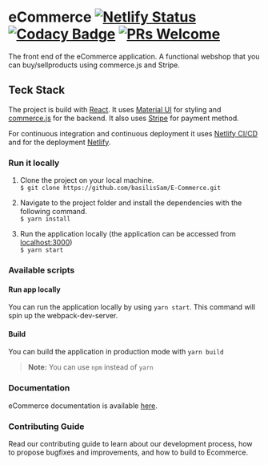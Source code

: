 # eCommerce [![Netlify Status](https://api.netlify.com/api/v1/badges/dc3241dc-6f77-4d51-b8b6-928516ef2e56/deploy-status)](https://app.netlify.com/sites/ecommercce/deploys) [![Codacy Badge](https://app.codacy.com/project/badge/Grade/c6bffae0f3144168b8e9b7101edb59dd)](https://www.codacy.com/gh/basilisSam/E-Commerce/dashboard?utm_source=github.com&utm_medium=referral&utm_content=basilisSam/E-Commerce&utm_campaign=Badge_Grade) [![PRs Welcome](https://img.shields.io/badge/PRs-welcome-brightgreen.svg)](https://github.com/apavlidi/IT_API/wiki/How-to-contribute)

The front end of the eCommerce application. A functional webshop that you can buy/sellproducts using commerce.js and Stripe.

## Teck Stack

The project is build with [React](https://reactjs.org/). It uses [Material UI](https://mui.com/) for styling and [commerce.js](https://commercejs.com/) for the backend.
It also uses [Stripe](https://stripe.com) for payment method.

For continuous integration and continuous deployment it uses [Netlify CI/CD](https://www.netlify.com/) and for the deployment [Netlify](https://www.netlify.com/).

### Run it locally

1. Clone the project on your local machine. <br/>
   `$ git clone https://github.com/basilisSam/E-Commerce.git`

2. Navigate to the project folder and install the dependencies with the following command. <br/>
   `$ yarn install`

3. Run the application locally (the application can be accessed from [localhost:3000](http://localhost:3000/)) <br/>
   `$ yarn start`

### Available scripts

#### Run app locally

You can run the application locally by using `yarn start`. This command will spin up the webpack-dev-server.

#### Build

You can build the application in production mode with `yarn build`

> **Note:** You can use `npm` instead of `yarn`

### Documentation

eCommerce documentation is available [here](https://github.com/basilisSam/E-Commerce/wiki).

### Contributing Guide

Read our contributing guide to learn about our development process, how to propose bugfixes and improvements, and how to build to Ecommerce.

